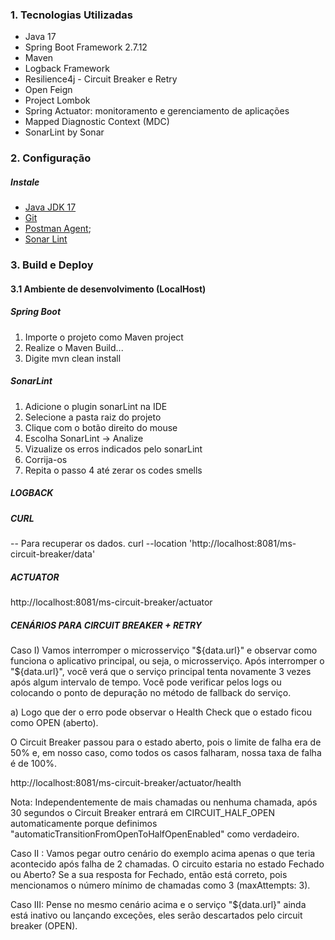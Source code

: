 ### 1. Tecnologias Utilizadas

   - Java 17
   - Spring Boot Framework 2.7.12
   - Maven
   - Logback Framework
   - Resilience4j - Circuit Breaker e Retry
   - Open Feign
   - Project Lombok
   - Spring Actuator: monitoramento e gerenciamento de aplicações
   - Mapped Diagnostic Context (MDC)
   - SonarLint by Sonar
   
### 2. Configuração

##### Instale

* [Java JDK 17](https://openjdk.java.net/projects/jdk/17/)
* [Git](https://git-scm.com/downloads)
* [Postman Agent](https://www.postman.com/downloads/);
* [Sonar Lint](https://www.sonarsource.com/products/sonarlint/)

### 3. Build e Deploy 

#### 3.1 Ambiente de desenvolvimento (LocalHost)

##### Spring Boot 

   1. Importe o projeto como Maven project
   2. Realize o Maven Build...
   3. Digite mvn clean install
   
##### SonarLint

   1. Adicione o plugin sonarLint na IDE
   2. Selecione a pasta raiz do projeto
   3. Clique com o botão direito do mouse
   4. Escolha SonarLint -> Analize  
   5. Vizualize os erros indicados pelo sonarLint
   6. Corrija-os
   7. Repita o passo 4 até zerar os codes smells

##### LOGBACK

##### CURL

-- Para recuperar os dados.
curl --location 'http://localhost:8081/ms-circuit-breaker/data'

##### ACTUATOR

http://localhost:8081/ms-circuit-breaker/actuator

##### CENÁRIOS PARA CIRCUIT BREAKER + RETRY

Caso I) Vamos interromper o microsserviço "${data.url}" e observar como funciona o aplicativo principal, ou seja, o microsserviço. 
Após interromper o "${data.url}", você verá que o serviço principal tenta novamente 3 vezes após algum intervalo de tempo. 
Você pode verificar pelos logs ou colocando o ponto de depuração no método de fallback do serviço.

a) Logo que der o erro pode observar o Health Check que o estado ficou como OPEN (aberto).

O Circuit Breaker passou para o estado aberto, pois o limite de falha era de 50% e, em nosso caso, como todos os casos falharam, nossa taxa de falha é de 100%.

http://localhost:8081/ms-circuit-breaker/actuator/health

Nota: Independentemente de mais chamadas ou nenhuma chamada, após 30 segundos o Circuit Breaker entrará em CIRCUIT_HALF_OPEN automaticamente porque definimos "automaticTransitionFromOpenToHalfOpenEnabled" como verdadeiro.


Caso II : Vamos pegar outro cenário do exemplo acima apenas o que teria acontecido após falha de 2 chamadas. 
O circuito estaria no estado Fechado ou Aberto?
Se a sua resposta for Fechado, então está correto, pois mencionamos o número mínimo de chamadas como 3 (maxAttempts: 3).

Caso III: Pense no mesmo cenário acima e o serviço "${data.url}" ainda está inativo ou lançando exceções, eles serão descartados pelo circuit breaker (OPEN).